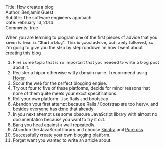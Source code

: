 Title:    How create a blog  
Author:   Benjamin Guest  
Subtitle: The software engineers approach.  
Date:     February 13, 2014  
Comments: true  

When you are learning to program one of the first pieces of advice that you seem to hear is "Start a blog".
This is good advice, but rarely followed, so I'm going to give you the step by step rundown on how
I went about creating this blog.

1. Find some topic that is so important that you neeeed to write a blog post about it.
2. Register a hip or otherwise witty domain name. I recommend using [Hover][hover].
3. Scour the web for the perfect blogging engine.
4. Try out four to five of these platforms, decide for minor reasons that none of them quite meets
your exact specifications.
5. Roll your own platform. Use Rails and bootstrap.
6. Abandon your first attempt because Rails / Bootstrap are too heavy, and besides everyone has done
that already
7. In you next attempt use some obscure JavaScript library with almost no documentation because you want to try it out.
8. Bang you head against a wall repeatedly.
9. Abandon the JavaScript library and choose [Sinatra][sinatra] and [Pure.css][pure].
10. Successfully create your own blogging platform.
9. Forget want you wanted to write an article about.

[sinatra]:http://www.sinatrarb.com/
[pure]:http://purecss.io/
[hover]:http://hover.com
